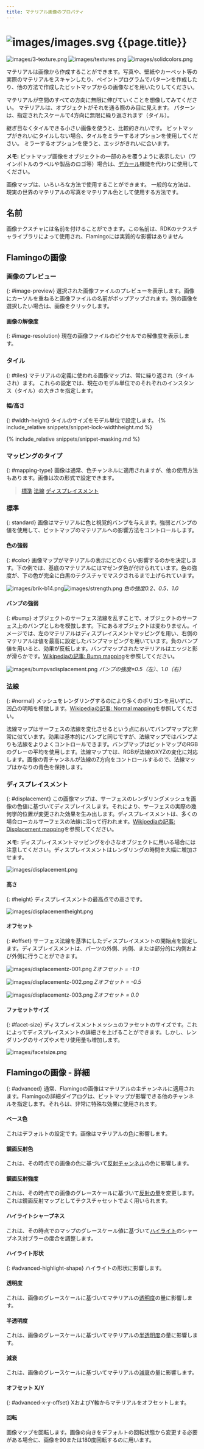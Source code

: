 ```yaml
---
title: マテリアル画像のプロパティ
---
```



# ![images/images.svg](images/images.svg) {{page.title}}

![images/3-texture.png](images/3-texture.png)
![images/textures.png](images/textures.png)
![images/solidcolors.png](images/textureset.png)

マテリアルは画像から作成することができます。写真や、壁紙やカーペット等の実際のマテリアルをスキャンしたり、ペイントプログラムでパターンを作成したり、他の方法で作成したビットマップからの画像などを用いたりしてください。

マテリアルが空間のすべての方向に無限に伸びていくことを想像してみてください。 マテリアルは、オブジェクトがそれを通る際のみ目に見えます。 パターンは、指定されたスケールで4方向に無限に繰り返されます（タイル）。

継ぎ目なくタイルできる小さい画像を使うと、比較的きれいです。 ビットマップがきれいにタイルしない場合、タイルをミラーするオプションを使用してください。 ミラーするオプションを使うと、エッジがきれいに合います。

**メモ:** ビットマップ画像をオブジェクトの一部のみを覆うように表示したい（ワインボトルのラベルや製品のロゴ等）場合は、[デカール](properties-decal.html)機能を代わりに使用してください。

画像マップは、いろいろな方法で使用することができます。 一般的な方法は、現実の世界のマテリアルの写真をマテリアル色として使用する方法です。

## 名前
画像テクスチャには名前を付けることができます。この名前は、RDKのテクスチャライブラリによって使用され、Flamingoには実質的な影響はありません

## Flamingoの画像

### 画像のプレビュー
{: #image-preview}
選択された画像ファイルのプレビューを表示します。画像にカーソルを重ねると画像ファイルの名前がポップアップされます。別の画像を選択したい場合は、画像をクリックします。

#### 画像の解像度
{: #image-resolution}
現在の画像ファイルのピクセルでの解像度を表示します。

### タイル
{: #tiles}
マテリアルの定義に使われる画像マップは、常に繰り返され（タイルされ）ます。 これらの設定では、現在のモデル単位でのそれぞれのインスタンス（タイル）の大きさを指定します。

#### 幅/高さ
{: #width-height}
タイルのサイズをモデル単位で設定します。
{% include_relative snippets/snippet-lock-widthheight.md %}

{% include_relative snippets/snippet-masking.md %}

### マッピングのタイプ
{: #mapping-type}
画像は通常、色チャンネルに適用されますが、他の使用方法もあります。画像は次の形式で設定できます。

> [標準](#standard)
> [法線](#normal)
> [ディスプレイスメント](#displacement)

### 標準
{: standard}
画像はマテリアルに色と視覚的バンプを与えます。強弱とバンプの値を使用して、ビットマップのマテリアルへの影響方法をコントロールします。

#### 色の強弱
{: #color}
画像マップがマテリアルの表示にどのくらい影響するのかを決定します。下の例では、基底のマテリアルにはマゼンダ色が付けられています。色の強度が、下の色が完全に白黒のテクスチャでマスクされるまで上げられています。

![images/brik-b14.png](images/brik-b14.png)![images/strength.png](images/strength.png)
*色の強度0.2、0.5、1.0*

#### バンプの強弱
{: #bump}
オブジェクトのサーフェス法線を乱すことで、オブジェクトのサーフェス上のバンプとしわを模倣します。下にあるオブジェクトは変わりません。イメージでは、左のマテリアルはディスプレイスメントマッピングを用い、右側のマテリアルは値を最高に設定したバンプマッピングを用いています。負のバンプ値を用いると、効果が反転します。バンプマップされたマテリアルはエッジと影が滑らかです。[Wikipediaの記事: Bump mapping](http://en.wikipedia.org/wiki/Bump_mapping)を参照してください。

![images/bumpvsdisplacement.png](images/bumpvsdisplacement.png)
*バンプの強度=0.5（左）、1.0（右）*

### 法線
{: #normal}
メッシュをレンダリングするのにより多くのポリゴンを用いずに、凹凸の明暗を模倣します。[Wikipediaの記事: Normal mapping](http://en.wikipedia.org/wiki/Normal_mapping)を参照してください。

法線マップはサーフェスの法線を変化させるという点においてバンプマップと非常に似ています。効果は基本的にバンプと同じですが、法線マップではバンプよりも法線をよりよくコントロールできます。バンプマップはビットマップのRGBのグレーの平均を使用します。法線マップでは、RGBが法線のXYZの変化に対応します。画像の青チャンネルが法線のZ方向をコントロールするので、法線マップはかなりの青色を保持します。

### ディスプレイスメント
{: #displacement}
この画像マップは、サーフェスのレンダリングメッシュを画像の色値に基づいてディスプレイスします。それにより、サーフェスの実際の幾何学的位置が変更された効果を生み出します。ディスプレイスメントは、多くの場合ローカルサーフェスの法線に沿って行われます。[Wikipediaの記事: Displacement mapping](http://en.wikipedia.org/wiki/Displacement_mapping)を参照してください。

 **メモ:** ディスプレイスメントマッピングを小さなオブジェクトに用いる場合には注意してください。ディスプレイスメントはレンダリングの時間を大幅に増加させます。

![images/displacement.png](images/displacement.png)

#### 高さ
{: #height}
ディスプレイスメントの最高点での高さです。

![images/displacementheight.png](images/displacementheight.png)

#### オフセット
{: #offset}
サーフェス法線を基準にしたディスプレイスメントの開始点を設定します。ディスプレイスメントは、パーツの外側、内側、または部分的に内側および外側に行うことができます。

![images/displacementz-001.png](images/displacementz-001.png)
*Zオフセット = -1.0*

![images/displacementz-002.png](images/displacementz-002.png)
*Zオフセット = -0.5*

![images/displacementz-003.png](images/displacementz-003.png)
*Zオフセット = 0.0*

#### ファセットサイズ
{: #facet-size}
ディスプレイスメントメッシュのファセットのサイズです。これによってディスプレイスメントの詳細さを上げることができます。しかし、レンダリングのサイズやメモリ使用量も増加します。

![images/facetsize.png](images/facetsize.png)

## Flamingoの画像 - 詳細
{: #advanced}
通常、Flamingoの画像はマテリアルの主チャンネルに適用されます。Flamingoの詳細ダイアログは、ビットマップが影響できる他のチャンネルを指定します。それらは、非常に特殊な効果に使用されます。

####  ベース色
これはデフォルトの設定です。画像はマテリアルの[色](advanced-material-properties-main.html#color)に影響します。

####  鏡面反射色
これは、その時点での画像の色に基づいて[反射チャンネル](advanced-material-properties-main.html#highlight-color)の色に影響します。

####  鏡面反射強度
これは、その時点での画像のグレースケールに基づいて[反射の量](advanced-material-properties-main.html#intensity)を変更します。これは鏡面反射マップとしてテクスチャセットでよく用いられます。

####  ハイライトシャープネス
これは、その時点でのマップのグレースケール値に基づいて[ハイライト](advanced-material-properties-main.html#intensity)のシャープネス対ブラーの度合を調整します。

#### ハイライト形状
{: #advanced-highlight-shape}
ハイライトの形状に影響します。

####  透明度
これは、画像のグレースケールに基づいてマテリアルの[透明度](advanced-material-properties-main.html#intensity)の量に影響します。

####  半透明度
これは、画像のグレースケールに基づいてマテリアルの[半透明度](advanced-material-properties-transparency.html#translucency)の量に影響します。

####  減衰
これは、画像のグレースケールに基づいてマテリアルの[減衰](advanced-material-properties-transparency.html#attenuation)の量に影響します。

#### オフセット X/Y
{: #advanced-x-y-offset}
XおよびY軸からマテリアルをオフセットします。

####  回転
画像マップを回転します。画像の向きをデフォルトの回転状態から変更する必要がある場合に、画像を90または180度回転するのに用います。
